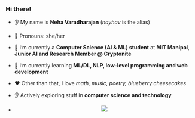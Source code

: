### Hi there!
* 👂 My name is **Neha Varadharajan** (*nayhav* is the alias)
* 👩 Pronouns: she/her
* 🔭 I’m currently a **Computer Science (AI & ML) student** at **MIT Manipal**, **Junior AI and Research Member @ Cryptonite**
* 🌱 I’m currently learning **ML/DL, NLP, low-level programming and web development**
* ❤️ Other than that, I love *math, music, poetry, blueberry cheesecakes*
* 👂 Actively exploring stuff in **computer science and technology**

* <p align="center">
  <a href="https://spotify-github-profile.kittinanx.com/api/view?uid=fxel1c7erq638bbh6usr4k174&redirect=true">
    <img src="https://spotify-github-profile.kittinanx.com/api/view?uid=fxel1c7erq638bbh6usr4k174&cover_image=true&theme=novatorem&show_offline=true&background_color=121212&interchange=false">
  </a>
</p>
